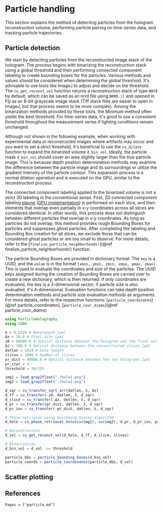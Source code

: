 # Particle handling

This section explains the method of detecting particles from the hologram reconstruction volume, performing particle pairing on time-series data, and tracking particle trajectories.

## Particle detection

We start by detecting particles from the reconstructed image stack of the hologram. The process begins with binarizing the reconstruction stack using a global threshold and then performing connected component labeling to create bounding boxes for the particles. Various methods and values should be considered when determining the global threshold. It's advisable to use tools like ImageJ to adjust and decide on the threshold. The `cu_get_reconst_vol` function returns a reconstruction stack of type `N0f8` by default, which can be saved as an nrrd file using `NRRD.jl` and opened in Fiji as an 8-bit grayscale image stack (Tiff stack files are easier to open in ImageJ, but that process seems to be more complex). Among the binarization methods provided by these tools, the Minimum method often yields the best threshold. For time-series data, it's good to use a consistent threshold throughout the measurement series if lighting conditions remain unchanged.

Although not shown in the following example, when working with experimental data or reconstructed images where artifacts may occur and you want to set a strict threshold, it's beneficial to use the `cu_dilate` function to expand the binarized volume `d_bin_vol`. Ideally, the particle mask `d_bin_vol` should cover an area slightly larger than the true particle image. This is because depth position determination methods may examine the difference between the particle image and its surroundings or utilize the gradient intensity of the particle contour. This expansion process is a normal dilation operation and is executed on the GPU, similar to the reconstruction process.

The connected component labeling applied to the binarized volume is not a strict 3D labeling in the conventional sense. First, 2D connected component labeling [playne](@cite) ([GPU implementation](https://github.com/FolkeV/CUDA_CCL)) is performed on each slice, and then elements that overlap even partially in x-y coordinates across all slices are considered identical. In other words, this process does not distinguish between different particles that overlap in x-y coordinates. As long as particles do not overlap, this method provides rough Bounding Boxes for particles and suppresses ghost particles. After completing the labeling and Bounding Box creation for all slices, we exclude those that can be considered ghost particles or are too small to observe. For more details, refer to the [`finalize_particle_neighborhoods!`](@ref finalize_particle_neighborhoods!) function.

The particle Bounding Boxes are provided in dictionary format. The `key` is a UUID, and the `value` is in the format `[xmin, ymin, zmin, xmax, ymax, zmax]`. This is used to evaluate the coordinates and size of the particles. The UUID keys assigned during the creation of Bounding Boxes are carried over to create a new dictionary, which is then returned. If only coordinates are evaluated, the key is a 3-dimensional vector; if particle size is also evaluated, it's 4-dimensional. Evaluation functions can take depth position determination methods and particle size evaluation methods as arguments. For more details, refer to the respective functions: [`particle_coordinates`](@ref particle_coordinates), [`particle_coor_diams`](@ref particle_coor_diams)

```julia
using ParticleHolography
using CUDA

λ = 0.6328 # Wavelength [μm]
Δx = 10.0 # Pixel size [μm]
z0 = 80000.0 # Optical distance between the hologram and the front surface of the reconstruction volume [μm]
Δz = 100.0 # Optical distance between the reconstructed slices [μm]
datlen = 1024 # Data length
slices = 1000 # Number of slices
pr_dist = 80000.0 # Optical distance between the two holograms [μm]
pr_iter = 9
threshold = 30/255

img1 = load_gray2float("./holo1.png")
img2 = load_gray2float("./holo2.png")

d_sqr = cu_transfer_sqrt_arr(datlen, λ, Δx)
d_tf = cu_transfer(-z0, datlen, λ, d_sqr)
d_slice = cu_transfer(-Δz, datlen, λ, d_sqr)
d_pr = cu_transfer(pr_dist, datlen, λ, d_sqr)
d_pr_inv = cu_transfer(-pr_dist, datlen, λ, d_sqr)

# Phase retrieval using Gerchberg-Saxton algorithm
d_holo = cu_phase_retrieval_holo(cu(img1), cu(img2), d_pr, d_pr_inv, pr_iter, datlen)

# Reconstruction
d_vol = cu_get_reconst_vol(d_holo, d_tf, d_slice, slices)

# Binarization
d_bin_vol = d_vol .<= threshold

particle_bbs = particle_bounding_boxes(d_bin_vol)
particle_coords = particle_coordinates(particle_bbs, d_vol)
```

## Scatter plotting





## References

```@bibliography
Pages = ["particle.md"]
```